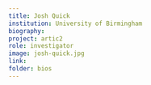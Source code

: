 ```yaml
---
title: Josh Quick
institution: University of Birmingham
biography:
project: artic2
role: investigator
image: josh-quick.jpg
link: 
folder: bios
---
```

